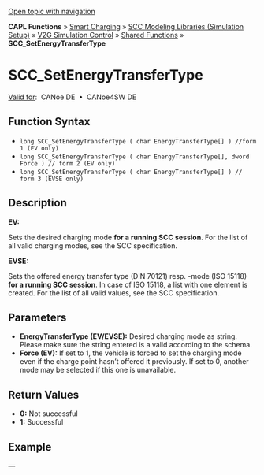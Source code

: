 [Open topic with navigation](../../../../../CANoeDEFamily.htm#Topics/CAPLFunctions/SmartCharging/Functions/CAPLfunctionSCCSetEnergyTransferType.md)

**CAPL Functions** » [Smart Charging](../CAPLFunctionsSmartChargingOverview.md) » [SCC Modeling Libraries (Simulation Setup)](../CAPLFunctionsSmartChargingOverview.md#BMNodeayerDLL) » [V2G Simulation Control](../CAPLFunctionsSmartChargingOverview.md#V2GSimControl) » [Shared Functions](../CAPLFunctionsSmartChargingOverview.md#V2GSimControl) » **SCC_SetEnergyTransferType**

# SCC_SetEnergyTransferType

[Valid for](../../../Shared/FeatureAvailability.md):  CANoe DE  •  CANoe4SW DE

## Function Syntax

- `long SCC_SetEnergyTransferType ( char EnergyTransferType[] ) //form 1 (EV only)`
- `long SCC_SetEnergyTransferType ( char EnergyTransferType[], dword Force ) // form 2 (EV only)`
- `long SCC_SetEnergyTransferType ( char EnergyTransferType[] ) // form 3 (EVSE only)`

## Description

**EV:**

Sets the desired charging mode **for a running SCC session**. For the list of all valid charging modes, see the SCC specification.

**EVSE:**

Sets the offered energy transfer type (DIN 70121) resp. -mode (ISO 15118) **for a running SCC session**. In case of ISO 15118, a list with one element is created. For the list of all valid values, see the SCC specification.

## Parameters

- **EnergyTransferType (EV/EVSE):** Desired charging mode as string. Please make sure the string entered is a valid according to the schema.
- **Force (EV):** If set to 1, the vehicle is forced to set the charging mode even if the charge point hasn’t offered it previously. If set to 0, another mode may be selected if this one is unavailable.

## Return Values

- **0:** Not successful
- **1:** Successful

## Example

—
